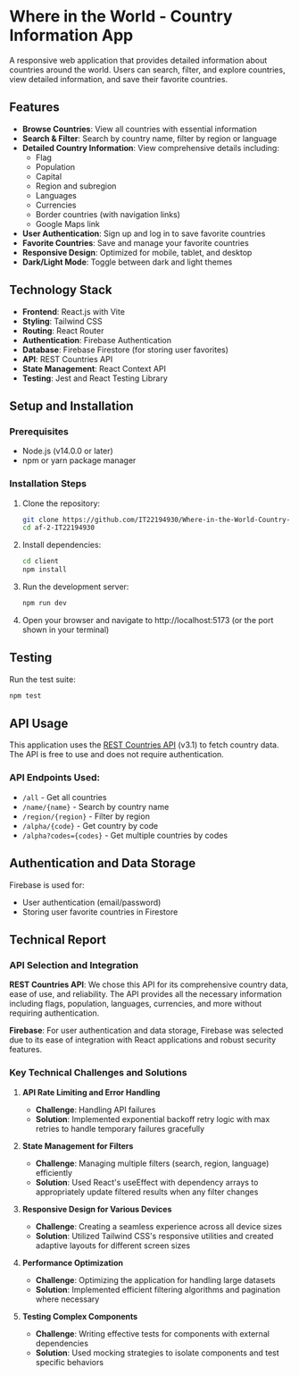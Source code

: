 # Where in the World - Country Information App

A responsive web application that provides detailed information about countries around the world. Users can search, filter, and explore countries, view detailed information, and save their favorite countries.

## Features

- **Browse Countries**: View all countries with essential information
- **Search & Filter**: Search by country name, filter by region or language
- **Detailed Country Information**: View comprehensive details including:
  - Flag
  - Population
  - Capital
  - Region and subregion
  - Languages
  - Currencies
  - Border countries (with navigation links)
  - Google Maps link
- **User Authentication**: Sign up and log in to save favorite countries
- **Favorite Countries**: Save and manage your favorite countries
- **Responsive Design**: Optimized for mobile, tablet, and desktop
- **Dark/Light Mode**: Toggle between dark and light themes

## Technology Stack

- **Frontend**: React.js with Vite
- **Styling**: Tailwind CSS
- **Routing**: React Router
- **Authentication**: Firebase Authentication
- **Database**: Firebase Firestore (for storing user favorites)
- **API**: REST Countries API
- **State Management**: React Context API
- **Testing**: Jest and React Testing Library

## Setup and Installation

### Prerequisites

- Node.js (v14.0.0 or later)
- npm or yarn package manager

### Installation Steps

1. Clone the repository:
   ```bash
   git clone https://github.com/IT22194930/Where-in-the-World-Country-details-web-app-
   cd af-2-IT22194930
   ```

2. Install dependencies:
   ```bash
   cd client
   npm install
   ```

3. Run the development server:
   ```bash
   npm run dev
   ```

4. Open your browser and navigate to http://localhost:5173 (or the port shown in your terminal)

## Testing

Run the test suite:

```bash
npm test
```

## API Usage

This application uses the [REST Countries API](https://restcountries.com/) (v3.1) to fetch country data. The API is free to use and does not require authentication.

### API Endpoints Used:

- `/all` - Get all countries
- `/name/{name}` - Search by country name
- `/region/{region}` - Filter by region
- `/alpha/{code}` - Get country by code
- `/alpha?codes={codes}` - Get multiple countries by codes

## Authentication and Data Storage

Firebase is used for:
- User authentication (email/password)
- Storing user favorite countries in Firestore

## Technical Report

### API Selection and Integration

**REST Countries API**: We chose this API for its comprehensive country data, ease of use, and reliability. The API provides all the necessary information including flags, population, languages, currencies, and more without requiring authentication.

**Firebase**: For user authentication and data storage, Firebase was selected due to its ease of integration with React applications and robust security features.

### Key Technical Challenges and Solutions

1. **API Rate Limiting and Error Handling**
   - **Challenge**: Handling API failures
   - **Solution**: Implemented exponential backoff retry logic with max retries to handle temporary failures gracefully

2. **State Management for Filters**
   - **Challenge**: Managing multiple filters (search, region, language) efficiently
   - **Solution**: Used React's useEffect with dependency arrays to appropriately update filtered results when any filter changes

3. **Responsive Design for Various Devices**
   - **Challenge**: Creating a seamless experience across all device sizes
   - **Solution**: Utilized Tailwind CSS's responsive utilities and created adaptive layouts for different screen sizes

4. **Performance Optimization**
   - **Challenge**: Optimizing the application for handling large datasets
   - **Solution**: Implemented efficient filtering algorithms and pagination where necessary

5. **Testing Complex Components**
   - **Challenge**: Writing effective tests for components with external dependencies
   - **Solution**: Used mocking strategies to isolate components and test specific behaviors